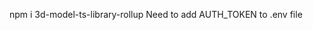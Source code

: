 <script type="module" src="https://unpkg.com/3d-model-ts-library-rollup@1.2.3/dist/cjs/index.js"></script>
npm i 3d-model-ts-library-rollup
Need to add AUTH_TOKEN to .env file
